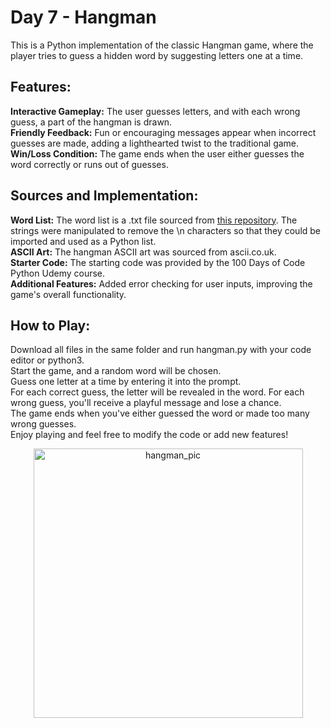 # Day 7 - Hangman
This is a Python implementation of the classic Hangman game, where the player tries to guess a hidden word by suggesting letters one at a time.

## Features:
**Interactive Gameplay:** The user guesses letters, and with each wrong guess, a part of the hangman is drawn.<br/>
**Friendly Feedback:** Fun or encouraging messages appear when incorrect guesses are made, adding a lighthearted twist to the traditional game.<br/>
**Win/Loss Condition:** The game ends when the user either guesses the word correctly or runs out of guesses.<br/>

## Sources and Implementation:
**Word List:** The word list is a .txt file sourced from [this repository](https://github.com/Tom25/Hangman/blob/master/wordlist.txt). The strings were manipulated to remove the \n characters so that they could be imported and used as a Python list.<br/>
**ASCII Art:** The hangman ASCII art was sourced from ascii.co.uk.<br/>
**Starter Code:** The starting code was provided by the 100 Days of Code Python Udemy course.<br/>
**Additional Features:** Added error checking for user inputs, improving the game's overall functionality.<br/>

## How to Play:
Download all files in the same folder and run hangman.py with your code editor or python3. <br/>
Start the game, and a random word will be chosen.<br/>
Guess one letter at a time by entering it into the prompt.<br/>
For each correct guess, the letter will be revealed in the word. For each wrong guess, you'll receive a playful message and lose a chance.<br/>
The game ends when you've either guessed the word or made too many wrong guesses.<br/>
Enjoy playing and feel free to modify the code or add new features!<br/>

<center>
<img width="431" alt="hangman_pic" src="https://github.com/user-attachments/assets/3f3e292c-cc71-4ca3-8a1c-8ab8e6bd3187">
</center>
